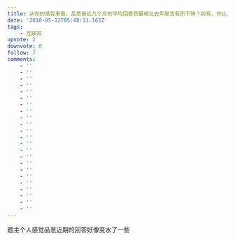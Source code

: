 ```yaml
---
title: 从你的感受来看，品葱最近几个月的平均回答质量相比去年是否有所下降？如有，你认为是为什么？
date: '2018-05-12T05:48:11.161Z'
tags:
    - 互联网
upvote: 2
downvote: 0
follow: 7
comments:
    - ''
    - ''
    - ''
    - ''
    - ''
    - ''
    - ''
    - ''
    - ''
    - ''
    - ''
    - ''
    - ''
    - ''
    - ''
    - ''
    - ''
    - ''
    - ''
    - ''
    - ''
    - ''
    - ''
---
```


题主个人感觉品葱近期的回答好像变水了一些
